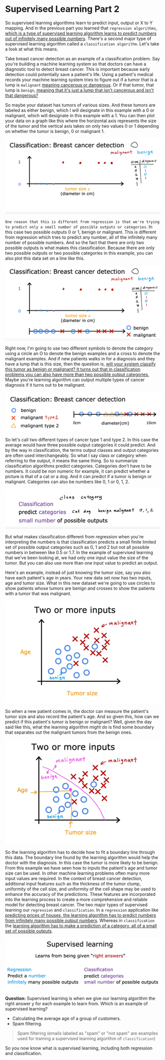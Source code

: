 # Supervised Learning Part 2
So supervised learning algorithms learn to predict input, output or X to Y mapping. And in the previous part you learned that `regression algorithms`, <u> which is a type of supervised learning algorithm learns to predict numbers out of infinitely many possible numbers</u>. There's a second major type of supervised learning algorithm called a `classification algorithm`. Let's take a look at what this means.

Take breast cancer detection as an example of a classification problem. Say you're building a machine learning system so that doctors can have a diagnostic tool to detect breast cancer. This is important because early detection could potentially save a patient's life. Using a patient's medical records your machine learning system tries to figure out if a tumor that is a lump is `malignant` <u> meaning cancerous or dangerous</u>. Or if that tumor, that lump is `benign`, <u> meaning that it's just a lump that isn't cancerous and isn't that dangerous?</u> 

So maybe your dataset has tumors of various sizes. And these tumors are labeled as either benign, which I will designate in this example with a 0 or malignant, which will designate in this example with a 1. You can then plot your data on a graph like this where the horizontal axis represents the size of the tumor and the vertical axis takes on only two values 0 or 1 depending on whether the tumor is benign, 0 or malignant 1. 

![SPL1](./../Assets/Supervised/SVL2.1.png)

`One reason that this is different from regression is that we're trying to predict only a small number of possible outputs or categories`. In this case two possible outputs 0 or 1, benign or malignant. This is different from regression which tries to predict any number, all of the infinitely many number of possible numbers. And so the fact that there are only two possible outputs is what makes this classification. Because there are only two possible outputs or two possible categories in this example, you can also plot this data set on a line like this.

![SPL2](./../Assets/Supervised/SVL2.2.png)

Right now, I'm going to use two different symbols to denote the category using a circle an O to denote the benign examples and a cross to denote the malignant examples. And if new patients walks in for a diagnosis and they have a lump that is this size, then the question is, <u> will your system classify this tumor as benign or malignant? It turns out that in classification problems you can also have more than two possible output categories.</u> Maybe you're learning algorithm can output multiple types of cancer diagnosis if it turns out to be malignant.

![SPL3](./../Assets/Supervised/SVL2.3.png)

So let's call two different types of cancer type 1 and type 2. In this case the average would have three possible output categories it could predict. And by the way in classification, the terms output classes and output categories are often used interchangeably. So what I say class or category when referring to the output, it means the same thing. So to summarize classification algorithms predict categories. Categories don't have to be numbers. It could be non numeric for example, it can predict whether a picture is that of a cat or a dog. And it can predict if a tumor is benign or malignant. Categories can also be numbers like 0, 1 or 0, 1, 2.

![SPL4](./../Assets/Supervised/SVL2.4.png)

But what makes classification different from regression when you're interpreting the numbers is that classification predicts a small finite limited set of possible output categories such as 0, 1 and 2 but not all possible numbers in between like 0.5 or 1.7. In the example of supervised learning that we've been looking at, we had only one input value the size of the tumor. But you can also use more than one input value to predict an output. 

Here's an example, instead of just knowing the tumor size, say you also have each patient's age in years. Your new data set now has two inputs, age and tumor size. What in this new dataset we're going to use circles to show patients whose tumors are benign and crosses to show the patients with a tumor that was malignant. 

![SPL5](./../Assets/Supervised/SVL2.5.png)

So when a new patient comes in, the doctor can measure the patient's tumor size and also record the patient's age. And so given this, how can we predict if this patient's tumor is benign or malignant? Well, given the day said like this, what the learning algorithm might do is find some boundary that separates out the malignant tumors from the benign ones. 

![SPL6](./../Assets/Supervised/SVL2.6.png)

So the learning algorithm has to decide how to fit a boundary line through this data. The boundary line found by the learning algorithm would help the doctor with the diagnosis. In this case the tumor is more likely to be benign. From this example we have seen how to inputs the patient's age and tumor size can be used. In other machine learning problems often many more input values are required. In the context of breast cancer detection, additional input features such as the thickness of the tumor clump, uniformity of the cell size, and uniformity of the cell shape may be used to enhance the accuracy of the predictions. These features are incorporated into the learning process to create a more comprehensive and reliable model for detecting breast cancer. The two major types of supervised learning our `regression` and `classification`. In a `regression` application like <u> predicting prices of houses, the learning algorithm has to predict numbers from infinitely many possible output numbers</u>. Whereas in `classification` the <u> learning algorithm has to make a prediction of a category, all of a small set of possible outputs</u>. 

![SPL7](./../Assets/Supervised/SVL2.7.png)

**Question:**
Supervised learning is when we give our learning algorithm the right answer y  for each example to learn from.  Which is an example of supervised learning?
- Calculating the average age of a group of customers.
- Spam filtering.
> Spam filtering (emails labeled as "spam" or "not spam" are examples used for training a supervised learning algorithm of `classification`)

So you now know what is supervised learning, including both regression and classification.